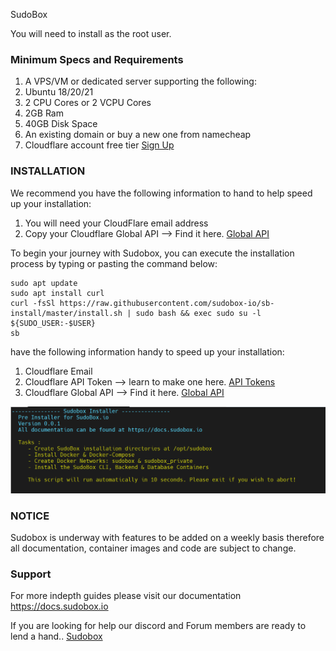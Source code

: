 SudoBox

You will need to install as the root user.

### Minimum Specs and Requirements

<ol>
<li>A VPS/VM or dedicated server supporting the following:</li>
<li>Ubuntu 18/20/21</li>
<li>2 CPU Cores or 2 VCPU Cores</li>
<li>2GB Ram</li>
<li>40GB Disk Space</li>
<li>An existing domain or buy a new one from namecheap</li>
<li>Cloudflare account free tier <a href=https://www.cloudflare.com/en-gb/plans/free/>Sign Up</a></li>
</ol>

### INSTALLATION

We recommend you have the following information to hand to help speed up your installation:

<ol>
<li>You will need your CloudFlare email address</li>
<li>Copy your Cloudflare Global API --> Find it here. <a href=https://developers.cloudflare.com/api/keys/#view-your-api-key/>Global API</a></li>
</ol>

To begin your journey with Sudobox, you can execute the installation process by typing or pasting the command below:

```
sudo apt update
sudo apt install curl
curl -fsSl https://raw.githubusercontent.com/sudobox-io/sb-install/master/install.sh | sudo bash && exec sudo su -l ${SUDO_USER:-$USER}
sb
```

have the following information handy to speed up your installation:

<ol>
<li>Cloudflare Email</li>
<li>Cloudflare API Token --> learn to make one here. <a href=https://developers.cloudflare.com/api/tokens/create//>API Tokens</a></li>
<li>Cloudflare Global API --> Find it here. <a href=https://developers.cloudflare.com/api/keys/#view-your-api-key/>Global API</a></li>
</ol>

![SudoBox Preinstaller!](./sb-installer.png "SB-preinstaller")

### NOTICE

Sudobox is underway with features to be added on a weekly basis therefore all documentation, container images and code are subject to change.

### Support

For more indepth guides please visit our documentation <a href="https://docs.sudobox.io">https://docs.sudobox.io</a>

If you are looking for help our discord and Forum members are ready to lend a hand.. <a href="https://sudobox.io">Sudobox</a>
